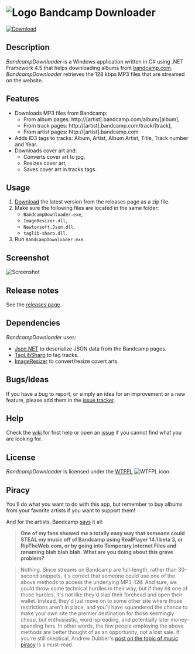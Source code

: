 ![Logo](http://i.imgur.com/S6AZHOg.png) Bandcamp Downloader
===========================================================

[![Download](http://i.imgur.com/UjPs7Sr.png)](https://github.com/Otiel/BandcampDownloader/releases/latest)

Description
-----------

_BandcampDownloader_ is a Windows application written in C# using .NET Framework 4.5 that helps downloading albums from [bandcamp.com](http://bandcamp.com). _BandcampDownloader_ retrieves the 128 kbps MP3 files that are streamed on the website.

Features
--------

* Downloads MP3 files from Bandcamp:
  * From album pages: http://[artist].bandcamp.com/album/[album],
  * From track pages: http://[artist].bandcamp.com/track/[track],
  * From artist pages: http://[artist].bandcamp.com.
* Adds ID3 tags to tracks: Album, Artist, Album Artist, Title, Track number and Year.
* Downloads cover art and:
  * Converts cover art to jpg,
  * Resizes cover art,
  * Saves cover art in tracks tags.

Usage
-----

1. [Download](https://github.com/Otiel/BandcampDownloader/releases/latest) the latest version from the releases page as a zip file.
2. Make sure the following files are located in the same folder:
    * `BandcampDownloader.exe`,
    * `ImageResizer.dll`,
    * `Newtonsoft.Json.dll`,
    * `taglib-sharp.dll`.
3. Run `BandcampDownloader.exe`.

Screenshot
----------

![Screenshot](https://i.imgur.com/qdgsTZg.png)

Release notes
-------------

See the [releases page](https://github.com/Otiel/BandcampDownloader/releases).

Dependencies
------------

_BandcampDownloader_ uses:
* [Json.NET](http://james.newtonking.com/json) to deserialize JSON data from the Bandcamp pages.
* [TagLibSharp](https://github.com/mono/taglib-sharp) to tag tracks.
* [ImageResizer](http://imageresizing.net/) to convert/resize covert arts.

Bugs/Ideas
----------

If you have a bug to report, or simply an idea for an improvement or a new feature, please add them in the [issue tracker](https://github.com/Otiel/BandcampDownloader/issues).

Help
----

Check the [wiki](https://github.com/Otiel/BandcampDownloader/wiki) for first help or open an [issue](https://github.com/Otiel/BandcampDownloader/issues) if you cannot find what you are looking for.

License
-------

_BandcampDownloader_ is licensed under the [WTFPL](http://www.wtfpl.net/) ![WTFPL icon](http://i.imgur.com/AsWaQQl.png).

Piracy
------

You'll do what you want to do with this app, but remember to buy albums from your favorite artists if you want to support them!

And for the artists, Bandcamp [says](https://bandcamp.com/help/audio_basics#steal) it all:
> **One of my fans showed me a totally easy way that someone could STEAL my music off of Bandcamp using RealPlayer 14.1 beta 3, or RipTheWeb.com, or by going into Temporary Internet Files and renaming blah blah blah. What are you doing about this grave problem?**

> Nothing. Since streams on Bandcamp are full-length, rather than 30-second snippets, it's correct that someone could use one of the above methods to access the underlying MP3-128. And sure, we could throw some technical hurdles in their way, but if they hit one of those hurdles, it's not like they'd slap their forehead and open their wallet. Instead, they'd just move on to some other site where those restrictions aren't in place, and you'll have squandered the chance to make your own site the premier destination for those seemingly cheap, but enthusiastic, word-spreading, and potentially later money-spending fans. In other words, the few people employing the above methods are better thought of as an opportunity, not a lost sale. If you're still skeptical, Andrew Dubber's [post on the topic of music piracy](http://newmusicstrategies.com/2008/04/03/should-i-be-worried-about-piracy/) is a must-read.
